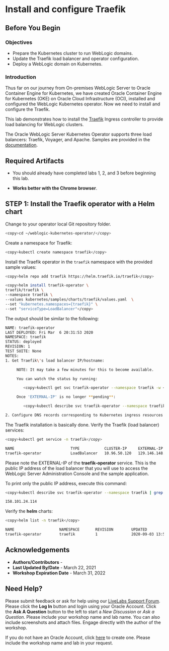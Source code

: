 
# Install and configure Traefik  ###

## Before You Begin
### Objectives
- Prepare the Kubernetes cluster to run WebLogic domains.
- Update the Traefik load balancer and operator configuration.
- Deploy a WebLogic domain on Kubernetes.

### Introduction

Thus far on our journey from On-premises WebLogic Server to Oracle Container Engine for Kubernetes, we have created Oracle Container Engine for Kubernetes (OKE) on Oracle Cloud Infrastructure (OCI), installed and configured the WebLogic Kubernetes operator. Now we need to install and configure the Traefik.

This lab demonstrates how to install the [Traefik](https://traefik.io/) Ingress controller to provide load balancing for WebLogic clusters.

The Oracle WebLogic Server Kubernetes Operator supports three load balancers: Traefik, Voyager, and Apache. Samples are provided in the [documentation](https://github.com/oracle/weblogic-kubernetes-operator/blob/v2.5.0/kubernetes/samples/charts/README.md).

## Required Artifacts

- You should already have completed labs 1, 2, and 3 before beginning this lab.

- **Works better with the Chrome browser**.

## **STEP 1**: Install the Traefik operator with a Helm chart  

Change to your operator local Git repository folder.
```bash
<copy>cd ~/weblogic-kubernetes-operator/</copy>
```
Create a namespace for Traefik:
```bash
<copy>kubectl create namespace traefik</copy>
```
Install the Traefik operator in the `traefik` namespace with the provided sample values:

```bash
<copy>helm repo add traefik https://helm.traefik.io/traefik</copy>
```

```bash
<copy>helm install traefik-operator \
traefik/traefik \
--namespace traefik \
--values kubernetes/samples/charts/traefik/values.yaml  \
--set "kubernetes.namespaces={traefik}" \
--set "serviceType=LoadBalancer"</copy>
```

The output should be similar to the following:
```bash
NAME: traefik-operator
LAST DEPLOYED: Fri Mar  6 20:31:53 2020
NAMESPACE: traefik
STATUS: deployed
REVISION: 1
TEST SUITE: None
NOTES:
1. Get Traefik\'s load balancer IP/hostname:

     NOTE: It may take a few minutes for this to become available.

     You can watch the status by running:

        <copy>kubectl get svc traefik-operator --namespace traefik -w </copy>

     Once 'EXTERNAL-IP' is no longer **pending**:

        <copy>kubectl describe svc traefik-operator --namespace traefik | grep Ingress | awk '{print $3}'</copy>

2. Configure DNS records corresponding to Kubernetes ingress resources to point to the load balancer IP/hostname found in step 1
```

The Traefik installation is basically done. Verify the Traefik (load balancer) services:
```bash
<copy>kubectl get service -n traefik</copy>
```
```bash
NAME                         TYPE           CLUSTER-IP     EXTERNAL-IP       PORT(S)                      AGE
traefik-operator             LoadBalancer   10.96.50.120   129.146.148.215   443:31388/TCP,80:31282/TCP   48s
```
Please note the EXTERNAL-IP of the **traefik-operator** service. This is the public IP address of the load balancer that you will use to access the WebLogic Server Administration Console and the sample application.

To print only the public IP address, execute this command:
```bash
<copy>kubectl describe svc traefik-operator --namespace traefik | grep Ingress | awk '{print $3}'</copy>
```
```bash
158.101.24.114
```

Verify the **helm** charts:
```bash
<copy>helm list -n traefik</copy>
```
```bash
NAME                    NAMESPACE       REVISION        UPDATED                                 STATUS          CHART           APP VERSION
traefik-operator        traefik         1               2020-09-03 13:50:09.199419556 +0000 UTC deployed        traefik-1.87.2  1.7.24
```

## Acknowledgements

- **Authors/Contributors** -
- **Last Updated By/Date** - March 22, 2021
- **Workshop Expiration Date** - March 31, 2022

## Need Help?
Please submit feedback or ask for help using our [LiveLabs Support Forum](https://community.oracle.com/tech/developers/categories/livelabsdiscussions). Please click the **Log In** button and login using your Oracle Account. Click the **Ask A Question** button to the left to start a *New Discussion* or *Ask a Question*.  Please include your workshop name and lab name.  You can also include screenshots and attach files.  Engage directly with the author of the workshop.

If you do not have an Oracle Account, click [here](https://profile.oracle.com/myprofile/account/create-account.jspx) to create one. Please include the workshop name and lab in your request.

